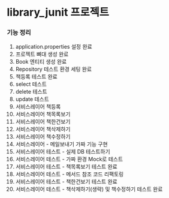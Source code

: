 # library_junit 프로젝트

### 기능 정리
 1. application.properties 설정 완료
 2. 프로젝트 뼈대 생성 완료
 3. Book 엔티티 생성 완료
 4. Repository 테스트 환경 세팅 완료
 5. 책등록 테스트 완료
 6. select 테스트
 7. delete 테스트
 8. update 테스트
 9. 서비스레이어 책등록
 10. 서비스레이어 책목록보기
 11. 서비스레이어 책한건보기
 12. 서비스레이어 책삭제하기
 13. 서비스레이어 책수정하기
 14. 서비스레이어 - 메일보내기 가짜 기능 구현
 15. 서비스레이어 테스트 - 실제 DB 테스트하기
 16. 서비스레이어 테스트 - 가짜 환경 Mock로 테스트
 17. 서비스레이어 테스트 - 책목록보기 테스트 완료
 18. 서비스레이어 테스트 - 메서드 참조 코드 리팩토링
 19. 서비스레이어 테스트 - 책한건보기 테스트 완료
 20. 서비스레이어 테스트 - 책삭제하기(생략) 및 책수정하기 테스트 완료